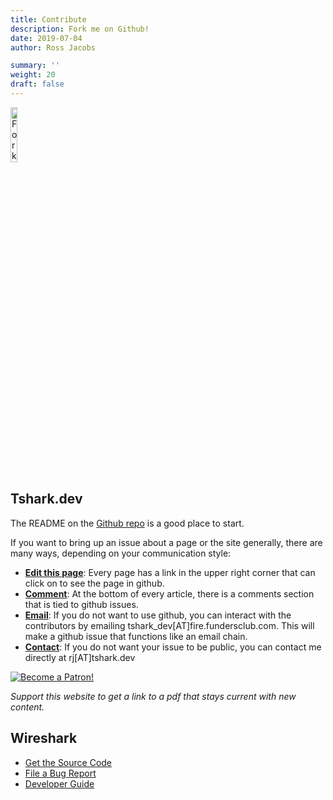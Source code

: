 ```yaml
---
title: Contribute
description: Fork me on Github!
date: 2019-07-04
author: Ross Jacobs

summary: ''
weight: 20
draft: false
---
```


<a href="https://github.com/pocc/tshark.dev"><img src="https://dl.dropboxusercontent.com/s/u03yk9rj3pd5o98/fork_me_on_github.png" alt="Fork me on GitHub" style="margin:0px;width:15%"></a>

## Tshark.dev

The README on the [Github repo](https://github.com/pocc/tshark.dev) is a good place to start.

If you want to bring up an issue about a page or the site generally, there are many ways, depending on your communication style:

* <u>**Edit this page**</u>: Every page has a link in the upper right corner that can click on to see the page in github.
* <u>**Comment**</u>: At the bottom of every article, there is a comments section that is tied to github issues.
* <u>**Email**</u>: If you do not want to use github, you can interact with the contributors by emailing tshark_dev[АТ]fire.fundersclub.com. This will make a github issue that functions like an email chain.
* <u>**Contact**</u>: If you do not want your issue to be public, you can contact me directly at rj[АТ]tshark.dev

<a href="https://www.patreon.com/bePatron?u=23107486"><img class="patreon" src="https://dl.dropboxusercontent.com/s/olcfumplfco2sov/patreon_button.png" alt="Become a Patron!"></a>

_Support this website to get a link to a pdf that stays current with new content._

## Wireshark

- [Get the Source Code](https://www.wireshark.org/develop.html)
- [File a Bug Report](https://wiki.wireshark.org/ReportingBugs)
- [Developer Guide](https://www.wireshark.org/docs/wsdg_html_chunked/)
